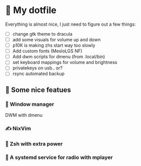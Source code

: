 # 📜 My dotfile

Everything is almost nice, I just need to figure out a few things:

- [ ] change gtk theme to dracula
- [ ] add some visuals for volume up and down 
- [ ] p10K is making zhs start way too slowly
- [ ] Add custom fonts (MesloLGS NF)
- [ ] Add dwm scripts for dmenu (from .local/bin)
- [ ] set keyboard mappings for volume and brightness
- [ ] privatekeys on usb.. or?
- [ ] rsync automated backup

## 🚀 Some nice featues

### 🎨 Window manager
DWM with dmenu

### ✍️ NixVim

### 🐚 Zsh with extra power

### 🎵 A systemd service for radio with mplayer


